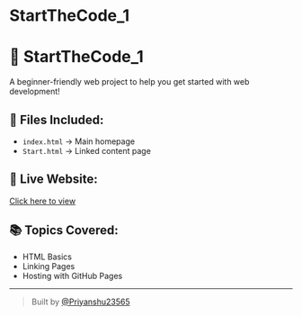 # StartTheCode_1


# 🚀 StartTheCode_1

A beginner-friendly web project to help you get started with web development!

## 📁 Files Included:
- `index.html` → Main homepage
- `Start.html` → Linked content page

## 🔗 Live Website:
[Click here to view](https://priyanshu23565.github.io/StartTheCode_1/)

## 📚 Topics Covered:
- HTML Basics
- Linking Pages
- Hosting with GitHub Pages

---

> Built by [@Priyanshu23565](https://github.com/Priyanshu23565)
